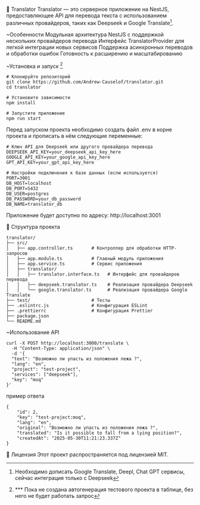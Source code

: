 📘 Translator
Translator — это серверное приложение на NestJS, предоставляющее API для перевода текста с использованием различных провайдеров, таких как Deepseek и Google Translate[^1].

[^1]: Необходимо дописать Google Translate, Deepl, Chat GPT сервисы, сейчас интеграция только с Deepseek

~Особенности
Модульная архитектура NestJS с поддержкой нескольких провайдеров перевода
Интерфейс TranslatorProvider для легкой интеграции новых сервисов
Поддержка асинхронных переводов и обработки ошибок
Готовность к расширению и масштабированию

~Установка и запуск [^2]

```
# Клонируйте репозиторий
git clone https://github.com/Andrew-Causelof/translator.git
cd translator

# Установите зависимости
npm install

# Запустите приложение
npm run start
```
[^2]:*** Пока не создана автогенерация тестового проекта в таблице, без него не будет работать запрос

Перед запуском проекта необходимо создать файл .env в корне проекта и прописать в нём следующие переменные:

```
# Ключ API для Deepseek или другого провайдера перевода
DEEPSEEK_API_KEY=your_deepseek_api_key_here
GOOGLE_API_KEY=your_google_api_key_here
GPT_API_KEY=your_gpt_api_key_here

# Настройки подключения к базе данных (если используется)
PORT=3001
DB_HOST=localhost
DB_PORT=5432
DB_USER=postgres
DB_PASSWORD=your_db_password
DB_NAME=translator_db

```

Приложение будет доступно по адресу: http://localhost:3001

📂 Структура проекта

```
translator/
├── src/
│   ├── app.controller.ts       # Контроллер для обработки HTTP-запросов
│   ├── app.module.ts           # Главный модуль приложения
│   ├── app.service.ts          # Сервис приложения
│   ├── translator/
│   │   ├── translator.interface.ts   # Интерфейс для провайдеров перевода
│   │   ├── deepseek.translator.ts    # Реализация провайдера Deepseek
│   │   └── google.translator.ts      # Реализация провайдера Google Translate
├── test/                       # Тесты
├── .eslintrc.js                # Конфигурация ESLint
├── .prettierrc                 # Конфигурация Prettier
├── package.json
└── README.md
```

~Использование API

```
curl -X POST http://localhost:3000/translate \
  -H "Content-Type: application/json" \
  -d '{
  "text": "Возможно ли упасть из положения лежа ?",
  "lang": "en",
  "project": "test-project",
  "services": ["deepseek"],
  "key": "moq"
}'
```
пример ответа 

```
{
    "id": 2,
    "key": "test-project:moq",
    "lang": "en",
    "original": "Возможно ли упасть из положения лежа ?",
    "translated": "Is it possible to fall from a lying position?",
    "createdAt": "2025-05-30T11:21:23.337Z"
}
```

📄 Лицензия
Этот проект распространяется под лицензией MIT.


